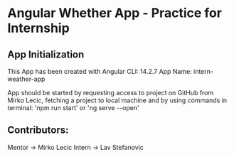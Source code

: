 # Angular Whether App - Practice for Internship

## App Initialization
This App has been created with Angular CLI: 14.2.7
App Name: intern-weather-app

App should be started by requesting access to project on GitHub from Mirko Lecic,
fetching a project to local machine and by using commands in terminal: 
    'npm run start' or 'ng serve --open'
    

## Contributors:
Mentor -> Mirko Lecic 
Intern -> Lav Stefanovic



